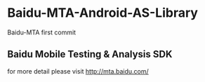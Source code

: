 # Baidu-MTA-Android-AS-Library
Baidu-MTA first commit

## Baidu Mobile Testing & Analysis SDK
for more detail please visit http://mta.baidu.com/
